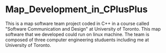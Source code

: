 # Map_Development_in_CPlusPlus

This is a map software team project coded in C++ in a course called "Software Communication and Design" at University of Toronto. This map software that we developed could run on linux machine. The team is composed of three computer engineering studuents including me at University of Toronto.

